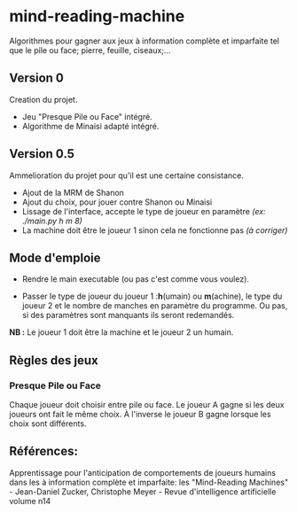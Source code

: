 # mind-reading-machine
Algorithmes pour gagner aux jeux à information complète et imparfaite tel que le pile ou face; pierre, feuille, ciseaux;...

## Version 0

Creation du projet.
* Jeu "Presque Pile ou Face" intégré.
* Algorithme de Minaisi adapté intégré.

## Version 0.5

Ammelioration du projet pour qu'il est une certaine consistance.
* Ajout de la MRM de Shanon
* Ajout du choix, pour jouer contre Shanon ou Minaisi
* Lissage de l'interface, accepte le type de joueur en paramètre *(ex: ./main.py h m 8)*
* La machine doit être le joueur 1 sinon cela ne fonctionne pas *(à corriger)*

## Mode d'emploie

* Rendre le main executable (ou pas c'est comme vous voulez).

* Passer le type de joueur du joueur 1 :**h**(umain) ou **m**(achine), le type du joueur 2 et le nombre de manches en paramètre du programme. Ou pas, si des paramètres sont manquants ils seront redemandés.

**NB :** Le joueur 1 doit être la machine et le joueur 2 un humain.

## Règles des jeux

### Presque Pile ou Face

Chaque joueur doit choisir entre pile ou face. Le joueur A gagne si les deux joueurs ont fait le même choix. À l'inverse le joueur B gagne lorsque les choix sont différents.


## Références:

Apprentissage pour l'anticipation de comportements de joueurs humains dans les à information complète et imparfaite: les "Mind-Reading Machines" - Jean-Daniel Zucker, Christophe Meyer - Revue d'intelligence artificielle volume n14
